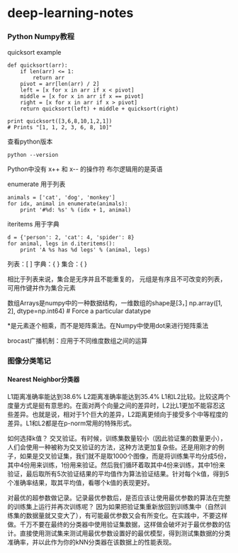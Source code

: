 # deep-learning-notes
### Python Numpy教程
quicksort example
```
def quicksort(arr):
    if len(arr) <= 1:
        return arr
    pivot = arr[len(arr) / 2]
    left = [x for x in arr if x < pivot]
    middle = [x for x in arr if x == pivot]
    right = [x for x in arr if x > pivot]
    return quicksort(left) + middle + quicksort(right)

print quicksort([3,6,8,10,1,2,1])
# Prints "[1, 1, 2, 3, 6, 8, 10]"
```

查看python版本
```
python --version
```

 Python中没有 x++ 和 x-- 的操作符
布尔逻辑用的是英语

enumerate 用于列表
```
animals = ['cat', 'dog', 'monkey']
for idx, animal in enumerate(animals):
    print '#%d: %s' % (idx + 1, animal)
```
iteritems 用于字典
```
d = {'person': 2, 'cat': 4, 'spider': 8}
for animal, legs in d.iteritems():
    print 'A %s has %d legs' % (animal, legs)
```

列表：[ ]   字典：{ }   集合：{ }   

相比于列表来说，集合是无序并且不能重复的，
元组是有序且不可改变的列表，可用作键并作为集合元素

数组Arrays是numpy中的一种数据结构，一维数组的shape是[3，]
np.array([1, 2], dtype=np.int64)  # Force a particular datatype

*是元素逐个相乘，而不是矩阵乘法。在Numpy中使用dot来进行矩阵乘法

brocast广播机制：应用于不同维度数组之间的运算

### 图像分类笔记
#### Nearest Neighbor分类器
L1距离准确率能达到38.6%
L2距离准确率能达到35.4%
L1和L2比较。比较这两个度量方式是挺有意思的。在面对两个向量之间的差异时，L2比L1更加不能容忍这些差异。也就是说，相对于1个巨大的差异，L2距离更倾向于接受多个中等程度的差异。L1和L2都是在p-norm常用的特殊形式。

如何选择k值？
交叉验证。有时候，训练集数量较小（因此验证集的数量更小），人们会使用一种被称为交叉验证的方法，这种方法更加复杂些。还是用刚才的例子，如果是交叉验证集，我们就不是取1000个图像，而是将训练集平均分成5份，其中4份用来训练，1份用来验证。然后我们循环着取其中4份来训练，其中1份来验证，最后取所有5次验证结果的平均值作为算法验证结果。针对每个k值，得到5个准确率结果，取其平均值，看哪个k值的表现更好。

对最优的超参数做记录。记录最优参数后，是否应该让使用最优参数的算法在完整的训练集上运行并再次训练呢？
因为如果把验证集重新放回到训练集中（自然训练集的数据量就又变大了），有可能最优参数又会有所变化。在实践中，不要这样做。千万不要在最终的分类器中使用验证集数据，这样做会破坏对于最优参数的估计。直接使用测试集来测试用最优参数设置好的最优模型，得到测试集数据的分类准确率，并以此作为你的kNN分类器在该数据上的性能表现。
